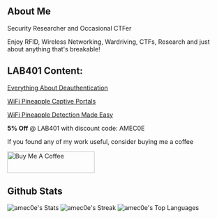 ## About Me

Security Researcher and Occasional CTFer

Enjoy RFID, Wireless Networking, Wardriving, CTFs, Research and just about anything that's breakable!

## LAB401 Content:

[Everything About Deauthentication](https://lab401.com/blogs/academy/deauth)

[WiFi Pineapple Captive Portals](https://lab401.com/blogs/academy/wifi-pineapple-portals-with-amecoe)

[WiFi Pineapple Detection Made Easy](https://lab401.com/blogs/academy/wifi-pineapple-detection-made-easy-pinescan-multissid-in-action-with-the-feberis-pro-for-your-flipper-zero)

**5% Off** @ LAB401 with discount code: AMEC0E

If you found any of my work useful, consider buying me a coffee

<a href="https://www.buymeacoffee.com/amec0e" target="_blank"><img src="https://cdn.buymeacoffee.com/buttons/v2/default-blue.png" alt="Buy Me A Coffee" style="height: 50px !important;width: 200px !important;" ></a>

## Github Stats

![amec0e's Stats](https://github-readme-stats.vercel.app/api?username=amec0e&theme=tokyonight&show_icons=true&hide_border=true&count_private=false)
![amec0e's Streak](https://github-readme-streak-stats.herokuapp.com/?user=amec0e&theme=tokyonight&hide_border=true)
![amec0e's Top Languages](https://github-readme-stats.vercel.app/api/top-langs/?username=amec0e&theme=tokyonight&show_icons=true&hide_border=true&layout=compact)
